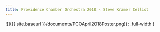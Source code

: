 ```yaml
---
title: Providence Chamber Orchestra 2018 ‹ Steve Kramer Cellist
---
```

![]({{ site.baseurl }}/documents/PCOApril2018Poster.png){: .full-width }
